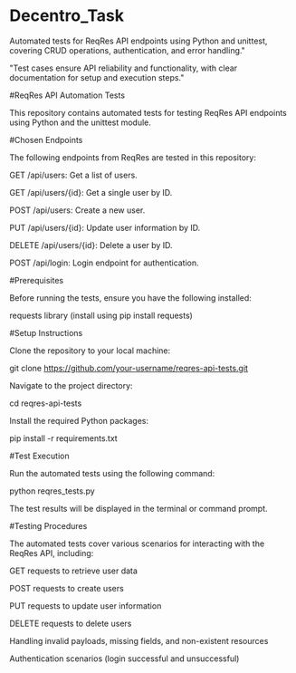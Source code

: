 # Decentro_Task
Automated tests for ReqRes API endpoints using Python and unittest, covering CRUD operations, authentication, and error handling." 

"Test cases ensure API reliability and functionality, with clear documentation for setup and execution steps." <br>

#ReqRes API Automation Tests<br>

This repository contains automated tests for testing ReqRes API endpoints using Python and the unittest module.<br>

#Chosen Endpoints<br>

The following endpoints from ReqRes are tested in this repository:<br>

GET /api/users: Get a list of users.

GET /api/users/{id}: Get a single user by ID.

POST /api/users: Create a new user.

PUT /api/users/{id}: Update user information by ID.

DELETE /api/users/{id}: Delete a user by ID.

POST /api/login: Login endpoint for authentication.

#Prerequisites

Before running the tests, ensure you have the following installed:


requests library (install using pip install requests)

#Setup Instructions

Clone the repository to your local machine:

git clone https://github.com/your-username/reqres-api-tests.git

Navigate to the project directory:

cd reqres-api-tests

Install the required Python packages:

pip install -r requirements.txt

#Test Execution

Run the automated tests using the following command:


python reqres_tests.py

The test results will be displayed in the terminal or command prompt.

#Testing Procedures

The automated tests cover various scenarios for interacting with the ReqRes API, including:

GET requests to retrieve user data

POST requests to create users

PUT requests to update user information

DELETE requests to delete users

Handling invalid payloads, missing fields, and non-existent resources

Authentication scenarios (login successful and unsuccessful)
